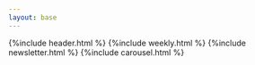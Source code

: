 ```yaml
---
layout: base
---
```


{%include header.html %}
{%include weekly.html %}
{%include newsletter.html %}
{%include carousel.html %}
